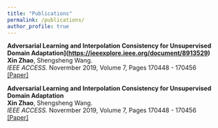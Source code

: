 ```yaml
---
title: "Publications"
permalink: /publications/
author_profile: true
---
```


<b>Adversarial Learning and Interpolation Consistency for Unsupervised Domain Adaptation](https://ieeexplore.ieee.org/document/8913529)</b> <br> <b>Xin Zhao</b>, Shengsheng Wang. <br> <i>IEEE ACCESS.</i> Novermber 2019, Volume 7, Pages 170448 - 170456 <br> [[Paper]](http://zhaoxin94.github.io/publications/IEEEACCESS_ALIC)

**Adversarial Learning and Interpolation Consistency for Unsupervised Domain Adaptation**  
**Xin Zhao**, Shengsheng Wang.  
*IEEE ACCESS.* Novermber 2019, Volume 7, Pages 170448 - 170456  
[[Paper]](http://zhaoxin94.github.io/publications/IEEEACCESS_ALIC)
